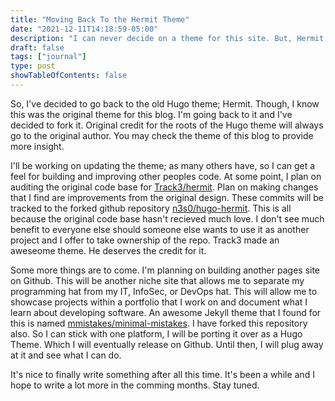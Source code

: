 ```yaml
---
title: "Moving Back To the Hermit Theme"
date: "2021-12-11T14:18:59-05:00"
description: "I can never decide on a theme for this site. But, Hermit seems to be one I keep going back to."
draft: false
tags: ["journal"]
type: post
showTableOfContents: false
---
```


So, I've decided to go back to the old Hugo theme; Hermit. Though, I know 
this was the original theme for this blog. I'm going back to it and I've 
decided to fork it. Original credit for the roots of the Hugo theme will 
always go to the original author. You may check the theme of this blog 
to provide more insight.

I'll be working on updating the theme; as many others have, so I can get 
a feel for building and improving other peoples code. At some point, I 
plan on auditing the original code base for 
[Track3/hermit](https://github.com/Track3/hermit). Plan on making changes 
that I find are improvements from the original design. These commits will 
be tracked to the forked github repository 
[n3s0/hugo-hermit](https://github.com/n3s0/hugo-hermit). This is all because 
the original code base hasn't recieved much love. I don't see much benefit 
to everyone else should someone else wants to use it as another project and 
I offer to take ownership of the repo. Track3 made an aweseome theme. He 
deserves the credit for it.

Some more things are to come. I'm planning on building another pages site on 
Github. This will be another niche site that allows me to separate my 
programming hat from my IT, InfoSec, or DevOps hat. This will allow me to 
showcase projects within a portfolio that I work on and document what I 
learn about developing software. An awesome Jekyll theme that I found for 
this is named [mmistakes/minimal-mistakes](https://github.com/mmistakes/minimal-mistakes). 
I have forked this repository also. So I can stick with one platform, I 
will be porting it over as a Hugo Theme. Which I will eventually release 
on Github. Until then, I will plug away at it and see what I can do.

It's nice to finally write something after all this time. It's been a 
while and I hope to write a lot more in the comming months. Stay tuned.

